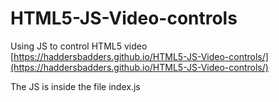 # HTML5-JS-Video-controls
Using JS to control HTML5 video
[https://haddersbadders.github.io/HTML5-JS-Video-controls/](https://haddersbadders.github.io/HTML5-JS-Video-controls/)

The JS is inside the file index.js
